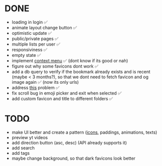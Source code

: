 # DONE

- loading in login ✅
- animate layout change button ✅
- optimistic update ✅
- public/private pages ✅
- multiple lists per user ✅
- responsiviness ✅
- empty state ✅
- implement [context menu](https://www.radix-ui.com/primitives/docs/components/context-menu) ✅ (dont know if its good or nah)
- figure out why some favicons dont work ✅
- add a db query to verify if the bookmark already exists and is recent (maybe < 3 months?), so that we dont need to fetch favicon and og image again ✅ (now its only urls)
- address [this](https://nextjs.org/docs/messages/api-routes-response-size-limit) problem ✅
- fix scroll bug in emoji picker and exit when selected ✅
- add custom favicon and title to different folders ✅

# TODO

- make UI better and create a pattern ([icons](https://www.radix-ui.com/icons), paddings, animations, texts)
- preview yt videos
- add direction button (asc, desc) (API already supports it)
- add search 
- add tags
- maybe change background, so that dark favicons look better

